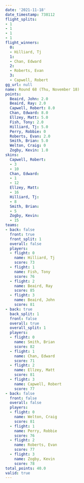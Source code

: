 ```yaml
---
date: '2021-11-18'
date_timestamp: 738112
flight_splits:
- 1
- 1
- 1
- 1
flight_winners:
  0:
  - Hilliard, Tj
  1:
  - Chan, Edward
  2:
  - Roberts, Evan
  3:
  - Capwell, Robert
gg_url: null
name: Round 68 (Thu, November 18)
points:
  Beaird, John: 2.0
  Beaird, Ray: 2.0
  Capwell, Robert: 8.0
  Chan, Edward: 8.0
  Ellzey, Matt: 5.0
  Fish, Tony: 2.0
  Hilliard, Tj: 5.0
  Perry, Robbie: 0
  Roberts, Evan: 2.0
  Smith, Brian: 5.0
  Welton, Craig: 0
  Zogby, Kevin: 1.0
skins:
  Capwell, Robert:
  - 3
  - 10
  Chan, Edward:
  - 1
  - 12
  Ellzey, Matt:
  - 16
  Hilliard, Tj:
  - 8
  Smith, Brian:
  - 5
  Zogby, Kevin:
  - 15
teams:
- back: false
  front: true
  front_split: 1
  overall: false
  players:
  - flight: 0
    name: Hilliard, Tj
    score: 73
  - flight: 1
    name: Fish, Tony
    score: 76
  - flight: 2
    name: Beaird, Ray
    score: 85
  - flight: 3
    name: Beaird, John
    score: 81
- back: true
  back_split: 1
  front: false
  overall: true
  overall_split: 1
  players:
  - flight: 0
    name: Smith, Brian
    score: 82
  - flight: 1
    name: Chan, Edward
    score: 71
  - flight: 2
    name: Ellzey, Matt
    score: 81
  - flight: 3
    name: Capwell, Robert
    score: 77
- back: false
  front: false
  overall: false
  players:
  - flight: 0
    name: Welton, Craig
    score: 81
  - flight: 1
    name: Perry, Robbie
    score: 76
  - flight: 2
    name: Roberts, Evan
    score: 77
  - flight: 3
    name: Zogby, Kevin
    score: 78
total_points: 40.0
valid: true
---
```

